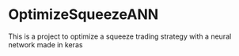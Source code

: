 # OptimizeSqueezeANN
This is a project to optimize a squeeze trading strategy with a neural network made in keras

